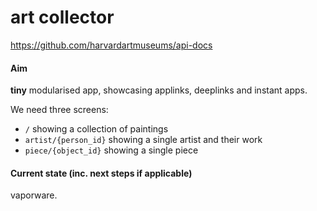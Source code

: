 art collector
=============

https://github.com/harvardartmuseums/api-docs

#### Aim
**tiny** modularised app, showcasing applinks, deeplinks and instant apps.

We need three screens:

- `/` showing a collection of paintings
- `artist/{person_id}` showing a single artist and their work
- `piece/{object_id}` showing a single piece

#### Current state (inc. next steps if applicable)
vaporware.
